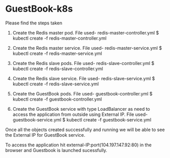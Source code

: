 # GuestBook-k8s

Please find the steps taken
1. Create the Redis master pod. File used- redis-master-controller.yml
$ kubectl create -f redis-master-controller.yml

2. Create the Redis master service. File used- redis-master-service.yml
$ kubectl create -f  redis-master-service.yml

3. Create the Redis slave pods. File used- redis-slave-controller.yml
$ kubectl create -f redis-slave-controller.yml

4. Create the Redis slave service. File used- redis-slave-service.yml
$ kubectl create -f redis-slave-service.yml

5. Create the GuestBook pods. File used- guestbook-controller.yml
$ kubectl create -f guestbook-controller.yml

6. Create the GuestBook service with type LoadBalancer as need to access the application from outside using External IP. File used- guestbook-service.yml
$ kubectl create -f guestbook-service.yml

Once all the objects created successfully and running we will be able to see the External IP for GuestBook service.

To access the application hit external-IP:port(104.197.147.92:80) in the browser and Guestbook is launched sucessfully.
